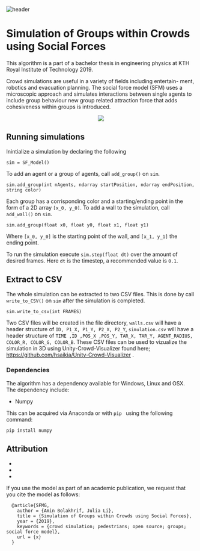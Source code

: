 ![header](https://i.imgur.com/7E258Dd.png)
# Simulation of Groups within Crowds using Social Forces
This algorithm is a part of a bachelor thesis in engineering physics at KTH Royal Institute of Technology 2019. 

Crowd simulations are useful in a variety of fields including entertain-
ment, robotics and evacuation planning. 
The social force model (SFM) uses a microscopic approach and simulates interactions between single
agents to include group behaviour new group related attraction force that adds cohesiveness within groups
is introduced. 


<center><img src="https://media.giphy.com/media/JOQdlnLTC9lurYSPiz/giphy.gif" /></center>


## Running simulations
Inintialize a simulation by declaring the following
```
sim = SF_Model()
```
To add an agent or a group of agents, call `add_group()` on `sim`.
```
sim.add_group(int nAgents, ndarray startPosition, ndarray endPosition, string color)
```
Each group has a corrisponding color and a starting/ending point in the form of a 
2D array `[x_0, y_0]`.
To add a wall to the simulation, call `add_wall()` on `sim`.
```
sim.add_group(float x0, float y0, float x1, float y1)
```
Where `[x_0, y_0]` is the starting point of the wall, and `[x_1, y_1]` the ending point. 

To run the simulation execute `sim.step(float dt)` over the amount of desired frames.
Here `dt` is the timestep, a recommended value is `0.1`.

## Extract to CSV
The whole simulation can be extracted to two CSV files. This is done by call `write_to_CSV()` on `sim`
after the simulation is completed. 
```	
sim.write_to_csv(int FRAMES)
```
Two CSV files will be created in the file directory,  `walls.csv` will have a header structure of
`ID, P1_X, P1_Y, P2_X, P2_Y`, `simulation.csv` will have a header structure of 
`TIME ,ID ,POS_X ,POS_Y, TAR_X, TAR_Y, AGENT_RADIUS, COLOR_R, COLOR_G, COLOR_B`.
These CSV files can be used to vizualize the simulation in 3D using Unity-Crowd-Visualizer
found here; https://github.com/hsaikia/Unity-Crowd-Visualizer .

### Dependencies

The algorithm has a dependency available for Windows, Linux and OSX.
The dependency include:
  - Numpy

This can be acquired via Anaconda or with  `pip ` using the following command:

  `pip install numpy`


   
## Attribution

- 
-
-


If you use the model as part of an academic publication, we request that you cite the model as follows:

```
  @article{SFMG,
	author = {Amin Bolakhrif, Julia Li},
	title = {Simulation of Groups within Crowds using Social Forces},
	year = {2019},
	keywords = {crowd simulation; pedestrians; open source; groups; social force model},
	url = {x}
  }
```
